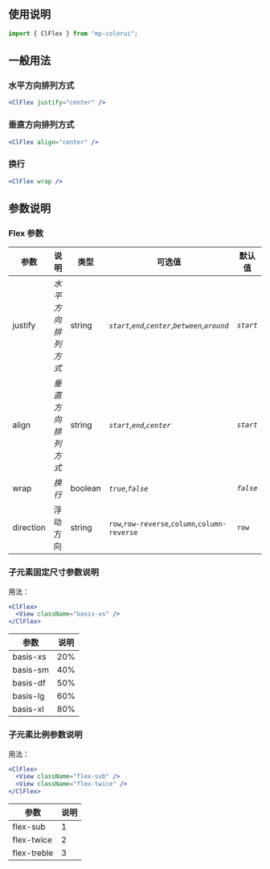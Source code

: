 ## 使用说明

```jsx
import { ClFlex } from "mp-colorui";
```

## 一般用法

### 水平方向排列方式

```jsx
<ClFlex justify="center" />
```

### 垂直方向排列方式

```jsx
<ClFlex align="center" />
```

### 换行

```jsx
<ClFlex wrap />
```

## 参数说明

### Flex 参数

| 参数      | 说明               | 类型    | 可选值                                              | 默认值    |
| --------- | ------------------ | ------- | --------------------------------------------------- | --------- |
| justify   | _水平方向排列方式_ | string  | _`start`_,_`end`_,_`center`_,_`between`_,_`around`_ | _`start`_ |
| align     | _垂直方向排列方式_ | string  | _`start`_,_`end`_,_`center`_                        | _`start`_ |
| wrap      | _换行_             | boolean | _`true`_,_`false`_                                  | _`false`_ |
| direction | 浮动方向           | string  | `row`,`row-reverse`,`column`,`column-reverse`       | `row`     |

### 子元素固定尺寸参数说明

用法：

```jsx
<ClFlex>
  <View className="basis-xs" />
</ClFlex>
```

| 参数     | 说明 |
| -------- | ---- |
| basis-xs | 20%  |
| basis-sm | 40%  |
| basis-df | 50%  |
| basis-lg | 60%  |
| basis-xl | 80%  |

### 子元素比例参数说明

用法：

```jsx
<ClFlex>
  <View className="flex-sub" />
  <View className="flex-twice" />
</ClFlex>
```

| 参数        | 说明 |
| ----------- | ---- |
| flex-sub    | 1    |
| flex-twice  | 2    |
| flex-treble | 3    |

<FloatPhone url="https://yinliangdream.github.io/mp-colorui-h5-demo/#/pages/components/flex/index" />
